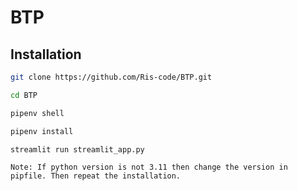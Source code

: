 # BTP

## Installation
```bash 
git clone https://github.com/Ris-code/BTP.git
```
```bash 
cd BTP
```
```bash 
pipenv shell
```
```bash 
pipenv install
```
```bash 
streamlit run streamlit_app.py
```

`Note: If python version is not 3.11 then change the version in pipfile. Then repeat the installation.`

